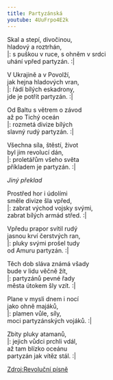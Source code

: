```yaml
---
title: Partyzánská
youtube: 4UuFrpo4E2k
---
```



Skal a stepí, divočinou,  
hladový a roztrhán,  
|: s puškou v ruce, s ohněm v srdci  
uhání vpřed partyzán. :|

V Ukrajině a v Povolží,  
jak hejna hladových vran,  
|: řádí bílých eskadrony,  
jde je potřít partyzán. :|

Od Baltu s větrem o závod  
až po Tichý oceán  
|: rozmetá divize bílých  
slavný rudý partyzán. :|

Všechna síla, štěstí, život  
byl jim revolucí dán,  
|: proletářům všeho světa  
příkladem je partyzán. :|

*Jiný překlad*

Prostřed hor i údolími  
směle divize šla vpřed,  
|: zabrat východ vojsky svými,  
zabrat bílých armád střed. :|

Vpředu prapor svítil rudý  
jasnou krví čerstvých ran,  
|: pluky svými prošel tudy  
od Amuru partyzán. :|

Těch dob sláva známá všady  
bude v lidu věčně žít,  
|: partyzánů pevné řady  
města útokem šly vzít. :|

Plane v mysli dnem i nocí  
jako ohně majáků,  
|: plamen vůle, síly,  
moci partyzánských vojáků. :|

Zbity pluky atamanů,  
|: jejich vůdci prchli vdál,  
až tam blízko oceánu  
partyzán jak vítěz stál. :|

[Zdroj:Revoluční písně ](http://revolucnipisne.blog.cz/0908/po-dolinam-i-po-vzgorjam-partyzanska)